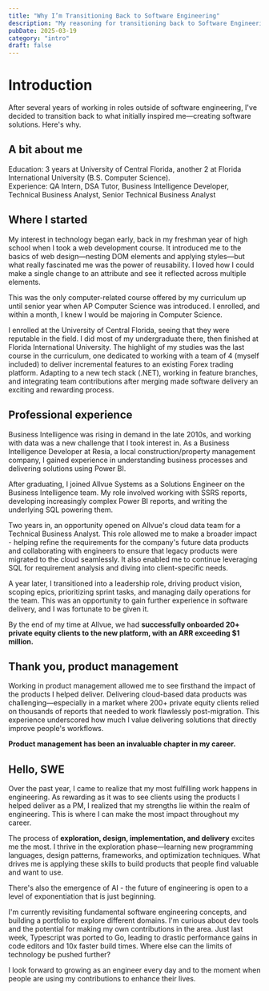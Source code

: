 ```yaml
---
title: "Why I’m Transitioning Back to Software Engineering"
description: "My reasoning for transitioning back to Software Engineering"
pubDate: 2025-03-19
category: "intro"
draft: false
---
```


# Introduction
After several years of working in roles outside of software engineering, I've decided to transition back to what initially inspired me—creating software solutions. Here's why.

## A bit about me
Education: 3 years at University of Central Florida, another 2 at Florida International University (B.S. Computer Science).  
Experience: QA Intern, DSA Tutor, Business Intelligence Developer, Technical Business Analyst, Senior Technical Business Analyst

## Where I started
My interest in technology began early, back in my freshman year of high school when I took a web development course. It introduced me to the basics of web design—nesting DOM elements and applying styles—but what really fascinated me was the power of reusability. I loved how I could make a single change to an attribute and see it reflected across multiple elements.  

This was the only computer-related course offered by my curriculum up until senior year when AP Computer Science was introduced. I enrolled, and within a month, I knew I would be majoring in Computer Science.  

I enrolled at the University of Central Florida, seeing that they were reputable in the field. I did most of my undergraduate there, then finished at Florida International University. The highlight of my studies was the last course in the curriculum, one dedicated to working with a team of 4 (myself included) to deliver incremental features to an existing Forex trading platform. Adapting to a new tech stack (.NET), working in feature branches, and integrating team contributions after merging made software delivery an exciting and rewarding process.

## Professional experience
Business Intelligence was rising in demand in the late 2010s, and working with data was a new challenge that I took interest in. As a Business Intelligence Developer at Resia, a local construction/property management company, I gained experience in understanding business processes and delivering solutions using Power BI. 

After graduating, I joined Allvue Systems as a Solutions Engineer on the Business Intelligence team. My role involved working with SSRS reports, developing increasingly complex Power BI reports, and writing the underlying SQL powering them.

Two years in, an opportunity opened on Allvue's cloud data team for a Technical Business Analyst. This role allowed me to make a broader impact - helping refine the requirements for the company's future data products and collaborating with engineers to ensure that legacy products were migrated to the cloud seamlessly. It also enabled me to continue leveraging SQL for requirement analysis and diving into client-specific needs.

A year later, I transitioned into a leadership role, driving product vision, scoping epics, prioritizing sprint tasks, and managing daily operations for the team. This was an opportunity to gain further experience in software delivery, and I was fortunate to be given it.  

By the end of my time at Allvue, we had **successfully onboarded 20+ private equity clients to the new platform, with an ARR exceeding $1 million.**

## Thank you, product management
Working in product management allowed me to see firsthand the impact of the products I helped deliver. Delivering cloud-based data products was challenging—especially in a market where 200+ private equity clients relied on thousands of reports that needed to work flawlessly post-migration. This experience underscored how much I value delivering solutions that directly improve people's workflows. 

**Product management has been an invaluable chapter in my career.**  

## Hello, SWE
Over the past year, I came to realize that my most fulfilling work happens in engineering. As rewarding as it was to see clients using the products I helped deliver as a PM, I realized that my strengths lie within the realm of engineering. This is where I can make the most impact throughout my career.  

The process of **exploration, design, implementation, and delivery** excites me the most. I thrive in the exploration phase—learning new programming languages, design patterns, frameworks, and optimization techniques. What drives me is applying these skills to build products that people find valuable and want to use.

There's also the emergence of AI - the future of engineering is open to a level of exponentiation that is just beginning.  

I'm currently revisiting fundamental software engineering concepts, and building a portfolio to explore different domains. I'm curious about dev tools and the potential for making my own contributions in the area. Just last week, Typescript was ported to Go, leading to drastic performance gains in code editors and 10x faster build times. Where else can the limits of technology be pushed further?

I look forward to growing as an engineer every day and to the moment when people are using my contributions to enhance their lives.